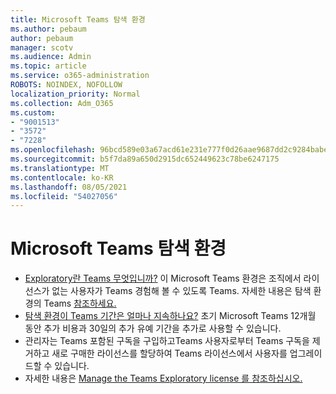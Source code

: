 ```yaml
---
title: Microsoft Teams 탐색 환경
ms.author: pebaum
author: pebaum
manager: scotv
ms.audience: Admin
ms.topic: article
ms.service: o365-administration
ROBOTS: NOINDEX, NOFOLLOW
localization_priority: Normal
ms.collection: Adm_O365
ms.custom:
- "9001513"
- "3572"
- "7228"
ms.openlocfilehash: 96bcd589e03a67acd61e231e777f0d26aae9687dd2c9284babe3e2669343ca5e
ms.sourcegitcommit: b5f7da89a650d2915dc652449623c78be6247175
ms.translationtype: MT
ms.contentlocale: ko-KR
ms.lasthandoff: 08/05/2021
ms.locfileid: "54027056"
---
```

# <a name="microsoft-teams-exploratory-experience"></a>Microsoft Teams 탐색 환경

- [Exploratory란 Teams 무엇입니까?](https://docs.microsoft.com/microsoftteams/teams-exploratory) 이 Microsoft Teams 환경은 조직에서 라이선스가 없는 사용자가 Teams 경험해 볼 수 있도록 Teams. 자세한 내용은 탐색 환경의 Teams [참조하세요.](https://docs.microsoft.com/microsoftteams/teams-exploratory#whats-in-the-teams-exploratory-experience)
- [탐색 환경이 Teams 기간은 얼마나 지속하나요?](https://docs.microsoft.com/microsoftteams/teams-exploratory#how-long-does-the-teams-exploratory-experience-last) 초기 Microsoft Teams 12개월 동안 추가 비용과 30일의 추가 유예 기간을 추가로 사용할 수 있습니다.
- 관리자는 Teams 포함된 [](https://docs.microsoft.com/microsoftteams/teams-exploratory#upgrade-users-from-the-teams-exploratory-license) 구독을 구입하고Teams 사용자로부터 Teams 구독을 제거하고 새로 구매한 라이선스를 할당하여 Teams 라이선스에서 사용자를 업그레이드할 수 있습니다.
- 자세한 내용은 [Manage the Teams Exploratory license 를 참조하십시오.](https://docs.microsoft.com/microsoftteams/teams-exploratory)
